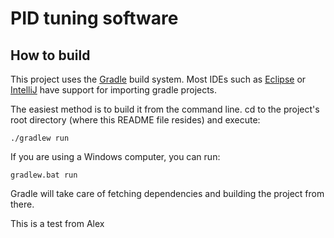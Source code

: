 PID tuning software
===============
How to build
-----------------
This project uses the [Gradle](https://gradle.org/) build system. Most IDEs such as [Eclipse](https://eclipse.org/) or [IntelliJ](https://www.jetbrains.com/idea/) have support for importing gradle projects.

The easiest method is to build it from the command line. cd to the project's root directory (where this README file resides) and execute:
```
./gradlew run
```
If you are using a Windows computer, you can run:
```
gradlew.bat run
```
Gradle will take care of fetching dependencies and building the project from there.

This is a test from Alex
